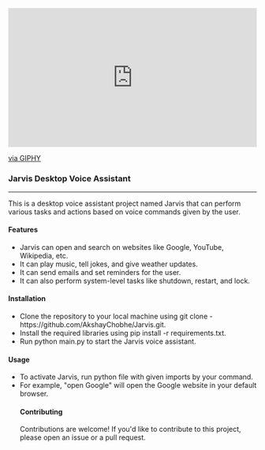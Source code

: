 <div style="width:100%;height:0;padding-bottom:56%;position:relative;"><iframe src="https://giphy.com/embed/5PypLFMU0SCVKUNUxS" width="100%" height="100%" style="position:absolute" frameBorder="0" class="giphy-embed" allowFullScreen></iframe></div><p><a href="https://giphy.com/gifs/5PypLFMU0SCVKUNUxS">via GIPHY</a></p>
<b><h3>Jarvis Desktop Voice Assistant</h3></b><hr>
This is a desktop voice assistant project named Jarvis that can perform various tasks and actions based on voice commands given by the user.
<h4><b>
Features</b></h4>
<ul>
  <li>Jarvis can open and search on websites like Google, YouTube, Wikipedia, etc.</li>
  <li>It can play music, tell jokes, and give weather updates.</li>
  <li>It can send emails and set reminders for the user.</li>
  <li>It can also perform system-level tasks like shutdown, restart, and lock.</li>
</ul>  
<h4><b>
Installation</h4></b>
<ul>
  <li>Clone the repository to your local machine using git clone - https://github.com/AkshayChobhe/Jarvis.git.</li>
  <li>Install the required libraries using pip install -r requirements.txt.</li>
  <li>Run python main.py to start the Jarvis voice assistant.</li>
</ul>
<h4><b>Usage</b></h4>
<ul>
  <li>To activate Jarvis, run python file with given imports by your command.</li>
  <li>For example, "open Google" will open the Google website in your default browser.</li>
  
  <h4><b>Contributing</b></h4>
    Contributions are welcome! If you'd like to contribute to this project, please open an issue or a pull request.
